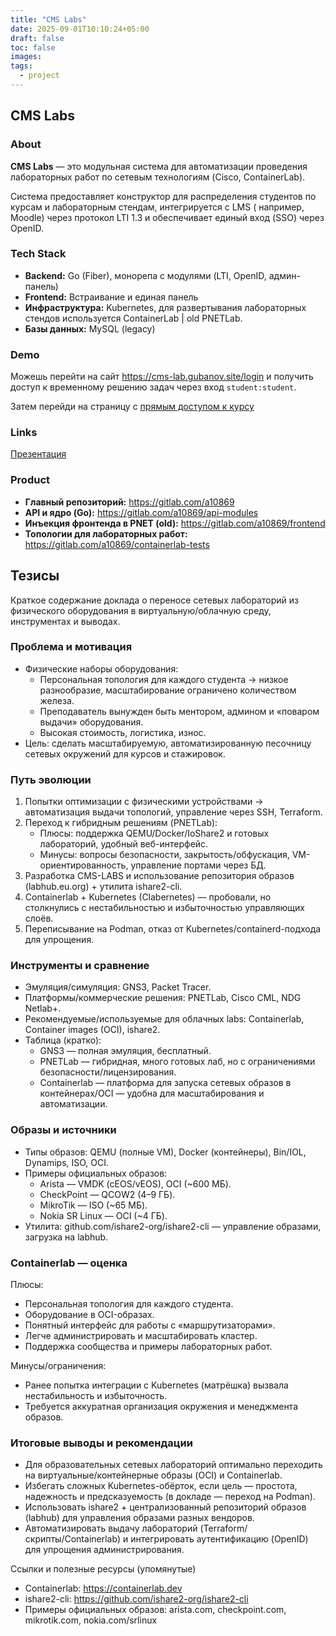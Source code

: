 ```yaml
---
title: "CMS Labs"
date: 2025-09-01T10:10:24+05:00
draft: false
toc: false
images:
tags:
  - project
---
```


## CMS Labs

### About

**CMS Labs** — это модульная система для автоматизации проведения лабораторных работ по сетевым технологиям (Cisco,
ContainerLab).

Система предоставляет конструктор для распределения студентов по курсам и лабораторным стендам, интегрируется с LMS (
например, Moodle) через протокол LTI 1.3 и обеспечивает единый вход (SSO) через OpenID.

### Tech Stack

* **Backend:** Go (Fiber), монорепа с модулями (LTI, OpenID, админ-панель)
* **Frontend:** Встраивание и единая панель
* **Инфраструктура:** Kubernetes, для развертывания лабораторных стендов используется ContainerLab | old PNETLab.
* **Базы данных:** MySQL (legacy)

### Demo

Можешь перейти на сайт https://cms-lab.gubanov.site/login и получить доступ к временному решению задач через вход
`student:student`.

Затем перейди на страницу
с [прямым доступом к курсу](https://cms-lab.gubanov.site/topology/student-01?username=student&taskId=labs/srlinux-vlan-handling-lab/vlan.clab.yml)

### Links

[Презентация](/pdf/cms-labs.pdf)

### Product

* **Главный репозиторий:** https://gitlab.com/a10869
* **API и ядро (Go):** https://gitlab.com/a10869/api-modules
* **Инъекция фронтенда в PNET (old):** https://gitlab.com/a10869/frontend
* **Топологии для лабораторных работ:** https://gitlab.com/a10869/containerlab-tests

## Тезисы

Краткое содержание доклада о переносе сетевых лабораторий из физического оборудования в виртуальную/облачную среду,
инструментах и выводах.

### Проблема и мотивация

- Физические наборы оборудования:
    - Персональная топология для каждого студента → низкое разнообразие, масштабирование ограничено количеством железа.
    - Преподаватель вынужден быть ментором, админом и «поваром выдачи» оборудования.
    - Высокая стоимость, логистика, износ.
- Цель: сделать масштабируемую, автоматизированную песочницу сетевых окружений для курсов и стажировок.

### Путь эволюции

1. Попытки оптимизации с физическими устройствами → автоматизация выдачи топологий, управление через SSH, Terraform.
2. Переход к гибридным решениям (PNETLab):
    - Плюсы: поддержка QEMU/Docker/IoShare2 и готовых лабораторий, удобный веб-интерфейс.
    - Минусы: вопросы безопасности, закрытость/обфускация, VM-ориентированность, управление портами через БД.
3. Разработка CMS-LABS и использование репозитория образов (labhub.eu.org) + утилита ishare2-cli.
4. Containerlab + Kubernetes (Clabernetes) — пробовали, но столкнулись с нестабильностью и избыточностью управляющих
   слоёв.
5. Переписывание на Podman, отказ от Kubernetes/containerd-подхода для упрощения.

### Инструменты и сравнение

- Эмуляция/симуляция: GNS3, Packet Tracer.
- Платформы/коммерческие решения: PNETLab, Cisco CML, NDG Netlab+.
- Рекомендуемые/используемые для облачных labs: Containerlab, Container images (OCI), ishare2.
- Таблица (кратко):
    - GNS3 — полная эмуляция, бесплатный.
    - PNETLab — гибридная, много готовых лаб, но с ограничениями безопасности/лицензирования.
    - Containerlab — платформа для запуска сетевых образов в контейнерах/OCI — удобна для масштабирования и
      автоматизации.

### Образы и источники

- Типы образов: QEMU (полные VM), Docker (контейнеры), Bin/IOL, Dynamips, ISO, OCI.
- Примеры официальных образов:
    - Arista — VMDK (cEOS/vEOS), OCI (~600 МБ).
    - CheckPoint — QCOW2 (4–9 ГБ).
    - MikroTik — ISO (~65 МБ).
    - Nokia SR Linux — OCI (~4 ГБ).
- Утилита: github.com/ishare2-org/ishare2-cli — управление образами, загрузка на labhub.

### Containerlab — оценка

Плюсы:

- Персональная топология для каждого студента.
- Оборудование в OCI-образах.
- Понятный интерфейс для работы с «маршрутизаторами».
- Легче администрировать и масштабировать кластер.
- Поддержка сообщества и примеры лабораторных работ.

Минусы/ограничения:

- Ранее попытка интеграции с Kubernetes (матрёшка) вызвала нестабильность и избыточность.
- Требуется аккуратная организация окружения и менеджмента образов.

### Итоговые выводы и рекомендации

- Для образовательных сетевых лабораторий оптимально переходить на виртуальные/контейнерные образы (OCI) и Containerlab.
- Избегать сложных Kubernetes-обёрток, если цель — простота, надежность и предсказуемость (в докладе — переход на
  Podman).
- Использовать ishare2 + централизованный репозиторий образов (labhub) для управления образами разных вендоров.
- Автоматизировать выдачу лабораторий (Terraform/скрипты/Containerlab) и интегрировать аутентификацию (OpenID) для
  упрощения администрирования.

Ссылки и полезные ресурсы (упомянутые)

- Containerlab: https://containerlab.dev
- ishare2-cli: https://github.com/ishare2-org/ishare2-cli
- Примеры официальных образов: arista.com, checkpoint.com, mikrotik.com, nokia.com/srlinux